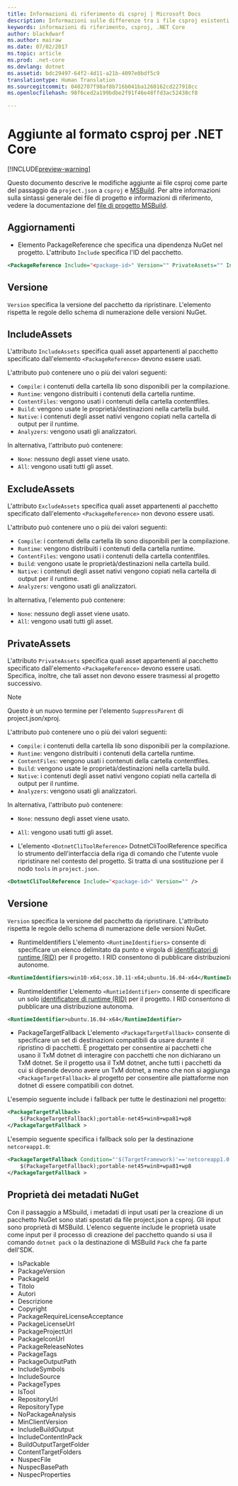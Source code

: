 ```yaml
---
title: Informazioni di riferimento di csproj | Microsoft Docs
description: Informazioni sulle differenze tra i file csproj esistenti e .NET Core
keywords: informazioni di riferimento, csproj, .NET Core
author: blackdwarf
ms.author: mairaw
ms.date: 07/02/2017
ms.topic: article
ms.prod: .net-core
ms.devlang: dotnet
ms.assetid: bdc29497-64f2-4d11-a21b-4097e0bdf5c9
translationtype: Human Translation
ms.sourcegitcommit: 0402707f98af8b716b041ba1260162cd227918cc
ms.openlocfilehash: 98f6ced2a199bdbe2f91f46e48ffd3ac52438cf8

---
```


# <a name="additions-to-the-csproj-format-for-net-core"></a>Aggiunte al formato csproj per .NET Core

[!INCLUDE[preview-warning](../../../includes/warning.md)]

Questo documento descrive le modifiche aggiunte ai file csproj come parte del passaggio da `project.json` a `csproj` e [MSBuild](https://github.com/Microsoft/MSBuild). Per altre informazioni sulla sintassi generale dei file di progetto e informazioni di riferimento, vedere la documentazione del [file di progetto MSBuild](https://docs.microsoft.com/visualstudio/msbuild/msbuild-project-file-schema-reference).  

## <a name="additions"></a>Aggiornamenti

* Elemento PackageReference che specifica una dipendenza NuGet nel progetto. L'attributo `Include` specifica l'ID del pacchetto. 

```xml
<PackageReference Include="<package-id>" Version="" PrivateAssets="" IncludeAssets="" ExcludeAssets="" />
```

## <a name="version"></a>Versione
`Version` specifica la versione del pacchetto da ripristinare. L'elemento rispetta le regole dello schema di numerazione delle versioni NuGet.

## <a name="includeassets"></a>IncludeAssets
L'attributo `IncludeAssets` specifica quali asset appartenenti al pacchetto specificato dall'elemento `<PackageReference>` devono essere usati. 

L'attributo può contenere uno o più dei valori seguenti:

* `Compile`: i contenuti della cartella lib sono disponibili per la compilazione.
* `Runtime`: vengono distribuiti i contenuti della cartella runtime.
* `ContentFiles`: vengono usati i contenuti della cartella contentfiles.
* `Build`: vengono usate le proprietà/destinazioni nella cartella build.
* `Native`: i contenuti degli asset nativi vengono copiati nella cartella di output per il runtime.
* `Analyzers`: vengono usati gli analizzatori.

In alternativa, l'attributo può contenere:

* `None`: nessuno degli asset viene usato.
* `All`: vengono usati tutti gli asset.

## <a name="excludeassets"></a>ExcludeAssets
L'attributo `ExcludeAssets` specifica quali asset appartenenti al pacchetto specificato dall'elemento `<PackageReference>` non devono essere usati.

L'attributo può contenere uno o più dei valori seguenti:

* `Compile`: i contenuti della cartella lib sono disponibili per la compilazione.
* `Runtime`: vengono distribuiti i contenuti della cartella runtime.
* `ContentFiles`: vengono usati i contenuti della cartella contentfiles.
* `Build`: vengono usate le proprietà/destinazioni nella cartella build.
* `Native`: i contenuti degli asset nativi vengono copiati nella cartella di output per il runtime.
* `Analyzers`: vengono usati gli analizzatori.

In alternativa, l'elemento può contenere:

* `None`: nessuno degli asset viene usato.
* `All`: vengono usati tutti gli asset.

## <a name="privateassets"></a>PrivateAssets
L'attributo `PrivateAssets` specifica quali asset appartenenti al pacchetto specificato dall'elemento `<PackageReference>` devono essere usati. Specifica, inoltre, che tali asset non devono essere trasmessi al progetto successivo. 

> [!NOTE]
> Questo è un nuovo termine per l'elemento `SuppressParent` di project.json/xproj. 

L'attributo può contenere uno o più dei valori seguenti:

* `Compile`: i contenuti della cartella lib sono disponibili per la compilazione.
* `Runtime`: vengono distribuiti i contenuti della cartella runtime.
* `ContentFiles`: vengono usati i contenuti della cartella contentfiles.
* `Build`: vengono usate le proprietà/destinazioni nella cartella build.
* `Native`: i contenuti degli asset nativi vengono copiati nella cartella di output per il runtime.
* `Analyzers`: vengono usati gli analizzatori.

In alternativa, l'attributo può contenere:

* `None`: nessuno degli asset viene usato.
* `All`: vengono usati tutti gli asset.

* L'elemento `<DotnetCliToolReference>` DotnetCliToolReference specifica lo strumento dell'interfaccia della riga di comando che l'utente vuole ripristinare nel contesto del progetto. Si tratta di una sostituzione per il nodo `tools` in `project.json`. 

```xml
<DotnetCliToolReference Include="<package-id>" Version="" />
```

## <a name="version"></a>Versione
`Version` specifica la versione del pacchetto da ripristinare. L'attributo rispetta le regole dello schema di numerazione delle versioni NuGet.

* RuntimeIdentifiers L'elemento `<RuntimeIdentifiers>` consente di specificare un elenco delimitato da punto e virgola di [identificatori di runtime (RID)](../../rid-catalog.md) per il progetto. I RID consentono di pubblicare distribuzioni autonome. 

```xml
<RuntimeIdentifiers>win10-x64;osx.10.11-x64;ubuntu.16.04-x64</RuntimeIdentifiers>
```


* RuntimeIdentifier L'elemento `<RuntieIdentifier>` consente di specificare un solo [identificatore di runtime (RID)](../../rid-catalog.md) per il progetto. I RID consentono di pubblicare una distribuzione autonoma. 

```xml
<RuntimeIdentifier>ubuntu.16.04-x64</RuntimeIdentifier>
```


* PackageTargetFallback L'elemento `<PackageTargetFallback>` consente di specificare un set di destinazioni compatibili da usare durante il ripristino di pacchetti. È progettato per consentire ai pacchetti che usano il TxM dotnet di interagire con pacchetti che non dichiarano un TxM dotnet. Se il progetto usa il TxM dotnet, anche tutti i pacchetti da cui si dipende devono avere un TxM dotnet, a meno che non si aggiunga `<PackageTargetFallback>` al progetto per consentire alle piattaforme non dotnet di essere compatibili con dotnet. 

L'esempio seguente include i fallback per tutte le destinazioni nel progetto: 

```xml
<PackageTargetFallback>
    $(PackageTargetFallback);portable-net45+win8+wpa81+wp8
</PackageTargetFallback >
```

L'esempio seguente specifica i fallback solo per la destinazione `netcoreapp1.0`:

```xml
<PackageTargetFallback Condition="'$(TargetFramework)'=='netcoreapp1.0'">
    $(PackageTargetFallback);portable-net45+win8+wpa81+wp8
</PackageTargetFallback >
```

## <a name="nuget-metadata-properties"></a>Proprietà dei metadati NuGet
Con il passaggio a MSbuild, i metadati di input usati per la creazione di un pacchetto NuGet sono stati spostati da file project.json a csproj. Gli input sono proprietà di MSBuild. L'elenco seguente include le proprietà usate come input per il processo di creazione del pacchetto quando si usa il comando `dotnet pack` o la destinazione di MSBuild `Pack` che fa parte dell'SDK. 

* IsPackable
* PackageVersion
* PackageId
* Titolo
* Autori
* Descrizione
* Copyright
* PackageRequireLicenseAcceptance
* PackageLicenseUrl
* PackageProjectUrl
* PackageIconUrl
* PackageReleaseNotes
* PackageTags
* PackageOutputPath
* IncludeSymbols
* IncludeSource
* PackageTypes
* IsTool
* RepositoryUrl
* RepositoryType
* NoPackageAnalysis
* MinClientVersion
* IncludeBuildOutput
* IncludeContentInPack
* BuildOutputTargetFolder
* ContentTargetFolders
* NuspecFile
* NuspecBasePath
* NuspecProperties


<!--HONumber=Feb17_HO2-->


